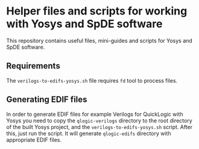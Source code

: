 # Helper files and scripts for working with Yosys and SpDE software

This repository contains useful files, mini-guides and scripts for Yosys and SpDE software.

## Requirements

The `verilogs-to-edifs-yosys.sh` file requires `fd` tool to process files.

## Generating EDIF files

In order to generate EDIF files for example Verilogs for QuickLogic with Yosys you need to copy the `qlogic-verilogs` directory to the root directory of the built Yosys project, and the `verilogs-to-edifs-yosys.sh` script.
After this, just run the script.
It will generate `qlogic-edifs` directory with appropriate EDIF files.

